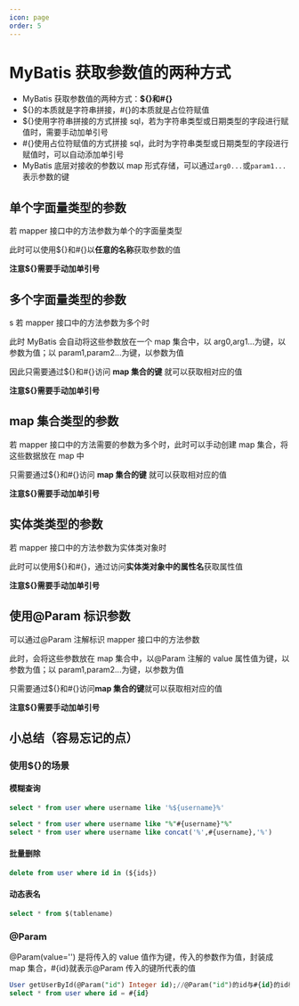 ```yaml
---
icon: page
order: 5
---
```

# MyBatis 获取参数值的两种方式

- MyBatis 获取参数值的两种方式：**${}**和**#{}**
- ${}的本质就是字符串拼接，#{}的本质就是占位符赋值
- ${}使用字符串拼接的方式拼接 sql，若为字符串类型或日期类型的字段进行赋值时，需要手动加单引号
- #{}使用占位符赋值的方式拼接 sql，此时为字符串类型或日期类型的字段进行赋值时，可以自动添加单引号
- MyBatis 底层对接收的参数以 map 形式存储，可以通过`arg0...`或`param1...`表示参数的键

## 单个字面量类型的参数

若 mapper 接口中的方法参数为单个的字面量类型

此时可以使用${}和#{}以**任意的名称**获取参数的值

**注意${}需要手动加单引号**

## 多个字面量类型的参数
s
若 mapper 接口中的方法参数为多个时

此时 MyBatis 会自动将这些参数放在一个 map 集合中，以 arg0,arg1...为键，以参数为值；以 param1,param2...为键，以参数为值

因此只需要通过${}和#{}访问 **map 集合的键** 就可以获取相对应的值

**注意${}需要手动加单引号**

## map 集合类型的参数

若 mapper 接口中的方法需要的参数为多个时，此时可以手动创建 map 集合，将这些数据放在 map 中

只需要通过${}和#{}访问 **map 集合的键** 就可以获取相对应的值

**注意${}需要手动加单引号**

## 实体类类型的参数

若 mapper 接口中的方法参数为实体类对象时

此时可以使用${}和#{}，通过访问**实体类对象中的属性名**获取属性值

**注意${}需要手动加单引号**

## 使用@Param 标识参数

可以通过@Param 注解标识 mapper 接口中的方法参数

此时，会将这些参数放在 map 集合中，以@Param 注解的 value 属性值为键，以参数为值；以 param1,param2...为键，以参数为值

只需要通过${}和#{}访问**map 集合的键**就可以获取相对应的值

**注意${}需要手动加单引号**

## 小总结（容易忘记的点）

### 使用${}的场景

#### 模糊查询

```sql
select * from user where username like '%${username}%'
```

```sql
select * from user where username like "%"#{username}"%"
select * from user where username like concat('%',#{username},'%')
```

#### 批量删除

```sql
delete from user where id in (${ids})
```

#### 动态表名

```sql
select * from $(tablename)
```

### @Param

@Param(value='') 是将传入的 value 值作为键，传入的参数作为值，封装成 map 集合，#{id}就表示@Param 传入的键所代表的值

```sql
User getUserById(@Param("id") Integer id);//@Param("id")的id与#{id}的id相对应
select * from user where id = #{id}
```

